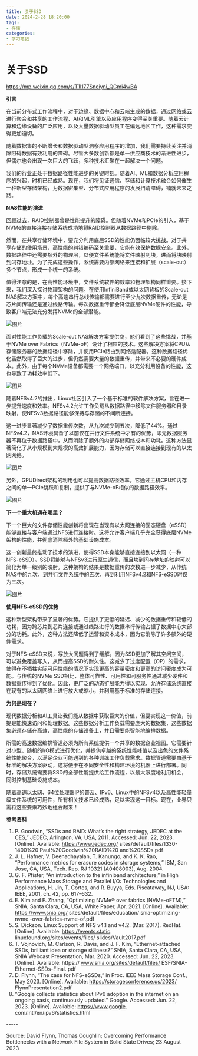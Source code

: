 ```yaml
---
title: 关于SSD
date: 2024-2-28 18:20:00
tags: 
- 存储
categories:
- 学习笔记
---
```


# 关于SSD

https://mp.weixin.qq.com/s/T1l177Sneiyni_QCmi4wBA

**引言**

在当前分布式工作流程中，对于边缘、数据中心和云端生成的数据，通过网络或云进行聚合和共享的工作流程、AI和ML引擎以及应用程序变得至关重要。随着云计算和边缘设备的广泛应用，以及大量数据驱动型员工在偏远地区工作，这种需求变得更加迫切。

随着数据集的不断增长和数据驱动型洞察应用程序的增加，我们需要持续关注并消除阻碍数据有效利用的障碍。尽管大多数创新都是单一供应商技术的渐进性进步，但偶尔也会出现一次巨大的飞跃，多种技术汇聚在一起解决一个问题。

我们的行业正处于数据路径性能进步的关键时刻。随着AI、ML和数据分析应用程序的兴起，时机已经成熟。现在，我们将见证通信、存储和计算技术融合如何催生一种新型存储架构，为数据密集型、分布式应用程序的发展扫清障碍，铺就未来之路。

**NAS性能的演进**

回顾过去，RAID控制器曾是性能提升的障碍。但随着NVMe和PCIe的引入，基于NVMe的直接连接存储系统成功地将RAID控制器从数据路径中剔除。

然而，在共享存储环境中，要充分利用底层SSD的性能仍面临较大挑战。对于共享存储的使用场景，高性能的纠错编码至关重要，它能有效保护数据安全。此外，数据路径中还需要额外的物理层，以便文件系统能将文件映射到块，进而将块映射到闪存地址。为了完成这些操作，系统需要内部网络来连接和扩展（scale-out）多个节点，形成一个统一的系统。

值得注意的是，在高性能环境中，文件系统软件的效率和物理架构同样重要。接下来，我们深入探讨物理架构的问题。在使用InfiniBand或以太网背板的Scale-out NAS解决方案中，每个高速串行总线传输都需要进行至少九次数据重传，无论是芯片间传输还是通过线路传输。每次数据重传都会降低底层NVMe硬件的性能，导致客户端无法充分发挥NVMe的全部潜能。

![图片](%E5%85%B3%E4%BA%8ESSD/640)

面对性能工作负载的Scale-out NAS解决方案提供商，他们看到了这些挑战，并基于NVMe over Fabrics（NVMe-oF）设计了相应的技术。这些解决方案将CPU从存储服务器的数据路径中移除，并使用PCIe路由到网络适配器。这种数据路径优化虽然取得了巨大的进步，但仍然需要大量的数据重传，并带来不必要的硬件成本。此外，由于每个NVMe设备都需要一个网络端口，以充分利用设备的性能，这也导致了功耗效率低下。

![图片](%E5%85%B3%E4%BA%8ESSD/640-20240415185507104)

随着NFSv4.2的推出，Linux社区引入了一个基于标准的软件解决方案，旨在进一步提升速度和效率。NFSv4.2允许工作负载从数据路径中移除文件服务器和目录映射，使NFSv3数据路径能够保持与存储的不间断连接。

这一进步显著减少了数据重传次数，从九次减少到五次，降低了44%。通过NFSv4.2，NAS环境具备了以前仅在并行文件系统中才有的优势，即元数据服务器不再位于数据路径中，从而消除了额外的内部存储网络成本和功耗。这种方法显著简化了从小规模到大规模的高效扩展能力，因为存储可以直接连接到现有的以太网网络。

![图片](%E5%85%B3%E4%BA%8ESSD/640-20240415185517646)

另外，GPUDirect架构的利用也可以提高数据路径效率。它通过主机CPU和内存之间的单一PCIe跳跃和复制，提供了与NVMe-oF相似的数据路径效率。

![图片](%E5%85%B3%E4%BA%8ESSD/640-20240415185530644)

**下一个重大机遇在哪里？**

下一个巨大的文件存储性能创新将出现在当现有以太网连接的固态硬盘（eSSD）能够直接与客户端通过NFS进行连接时。这将允许客户端几乎完全获得底层NVMe架构的性能，并彻底消除额外的基础设施成本。

这一创新最终推动了技术的演进，使得SSD本身能够直接连接到以太网（一种NFS-eSSD）。SSD将能够与NFSv3进行原生通信，而且块到闪存地址的映射可以简化为单一级别的映射。这种架构的结果是数据重传的次数进一步减少，从传统NAS中的九次，到并行文件系统中的五次，再到利用NFSv4.2和NFS-eSSD时仅为三次。

![图片](%E5%85%B3%E4%BA%8ESSD/640-20240415185543374)

**使用NFS-eSSD的优势**

这种新型架构带来了显著的优势。它提供了更低的延迟、减少的数据重传和较低的功耗，因为跨芯片到芯片连接或通过线路进行的数据串行传输占据了数据中心大部分的功耗。此外，这种方法还降低了运营和资本成本，因为它消除了许多额外的硬件需求。

对于NFS-eSSD来说，写放大问题得到了缓解。因为SSD更加了解其空闲空间，可以避免覆盖写入，从而提高SSD的耐久性。这减少了过度配置（OP）的需求，使得在不牺牲实际可用性能的情况下实现更高的容量密度和更高的访问密度成为可能。与传统的NVMe SSD相比，整体可靠性、可用性和可服务性通过减少硬件和数据重传得到了优化。因此，更广泛的动态扩展能力得以实现，允许存储系统直接在现有的以太网网络上进行放大或缩小，并利用基于标准的存储连接。

**为何是现在？**

现代数据分析和AI工具让我们能从数据中获取巨大的价值，但要实现这一价值，前提是能快速访问和处理数据。这些数据分析工作负载需要庞大的数据集，这些数据集必须存储在高效、高性能的存储设备上，并且需要能智能地编排数据。

所需的高速数据编排管道必须为所有系统提供一个共享的数据企业视图。它需要针对小型、随机的I/O模式进行优化，并提供卓越的系统性能峰值以及出色的文件系统性能聚合，以满足企业可能遇到的各种训练工作负载需求。数据管道需要由基于标准的解决方案驱动，这将便于在不同安全性和构建环境的机器上进行部署。同时，存储系统需要将SSD的全部性能提供给工作流程，以最大限度地利用机会，同时控制基础设施成本。

随着高速以太网、64位处理器IP的普及、IPv6、Linux中的NFSv4以及高性能轻量级文件系统的可用性，所有相关技术已经成熟，足以实现这一目标。现在，业界只需将这些要素巧妙地组合起来！

**参考资料**

1. P. Goodwin, “SSDs and RAID: What’s the right strategy, JEDEC at the CES,” JEDEC, Arlington, VA, USA, 2011. Accessed: Jun. 22, 2023. [Online]. Available: https://www.jedec.org/ sites/default/files/1330-1400%20 Paul%20Goodwin%20RAID%20 and%20SSDs.pdf
2. J. L. Hafner, V. Deenadhayalan, T. Kanungo, and K. K. Rao, “Performance metrics for erasure codes in storage systems,” IBM, San Jose, CA, USA, Tech. Rep. RJ 10321 (A0408003), Aug. 2004.
3. G. F. Pfister, “An introduction to the infiniband architecture,” in High Performance Mass Storage and Parallel I/O: Technologies and Applications, H. Jin, T. Cortes, and R. Buyya, Eds. Piscataway, NJ, USA: IEEE, 2001, ch. 42, pp. 617–632.
4. E. Kim and F. Zhang, “Optimizing NVMe® over fabrics (NVMe-oFTM),” SNIA, Santa Clara, CA, USA, White Paper, Apr. 2021. [Online]. Available: https://www.snia.org/ sites/default/files/education/ snia-optimizing-nvme -over-fabrics-nvme-of.pdf
5. S. Dickson. Linux Support of NFS v4.1 and v4.2. (Mar. 2017). RedHat. [Online]. Available: https://events.static. linuxfound.org/sites/events/files/ slides/Vault2017.pdf
6. T. Vojnovich, M. Carlson, R. Davis, and J. F. Kim, “Ethernet-attached SSDs, brilliant idea or storage silliness?” SNIA, Santa Clara, CA, USA, SNIA Webcast Presentation, Mar. 2020. Accessed: Jun. 22, 2023. [Online]. Available: https:// www.snia.org/sites/default/files/ ESF/SNIA-Ethernet-SSDs-Final. pdf
7. D. Flynn, “The case for NFS-eSSDs,” in Proc. IEEE Mass Storage Conf., May 2023. [Online]. Available: https://storageconference.us/2023/ FlynnPresentation2.pdf
8. “Google collects statistics about IPv6 adoption in the internet on an ongoing basis, continuously updated.” Google. Accessed: Jun. 22, 2023. [Online]. Available: https://www.google. com/intl/en/ipv6/statistics.html

\-----

Source: David Flynn, Thomas Coughlin; Overcoming Performance Bottlenecks with a Network File System in Solid State Drives; 23 August 2023

